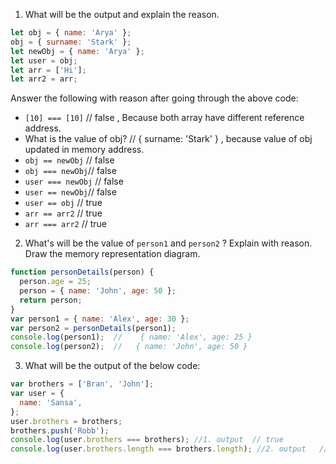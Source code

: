 1. What will be the output and explain the reason.

```js
let obj = { name: 'Arya' };
obj = { surname: 'Stark' };
let newObj = { name: 'Arya' };
let user = obj;
let arr = ['Hi'];
let arr2 = arr;
```

Answer the following with reason after going through the above code:

- `[10] === [10]` // false , Because both array have different reference address. 
- What is the value of obj? //   { surname: 'Stark' } , because value of obj updated in memory address.
- `obj == newObj` // false 
- `obj === newObj`// false
- `user === newObj` // false
- `user == newObj`// false
- `user == obj`  // true
- `arr == arr2`  //  true
- `arr === arr2` // true

2. What's will be the value of `person1` and `person2` ? Explain with reason. Draw the memory representation diagram.

<!-- To add this image here use ![name](./hello.jpg) -->

```js
function personDetails(person) {
  person.age = 25;
  person = { name: 'John', age: 50 };
  return person;
}
var person1 = { name: 'Alex', age: 30 };
var person2 = personDetails(person1);
console.log(person1);  //    { name: 'Alex', age: 25 }
console.log(person2);  //   { name: 'John', age: 50 }
```

3. What will be the output of the below code:

```js
var brothers = ['Bran', 'John'];
var user = {
  name: 'Sansa',
};
user.brothers = brothers;
brothers.push('Robb');
console.log(user.brothers === brothers); //1. output  // true
console.log(user.brothers.length === brothers.length); //2. output   // true
```
